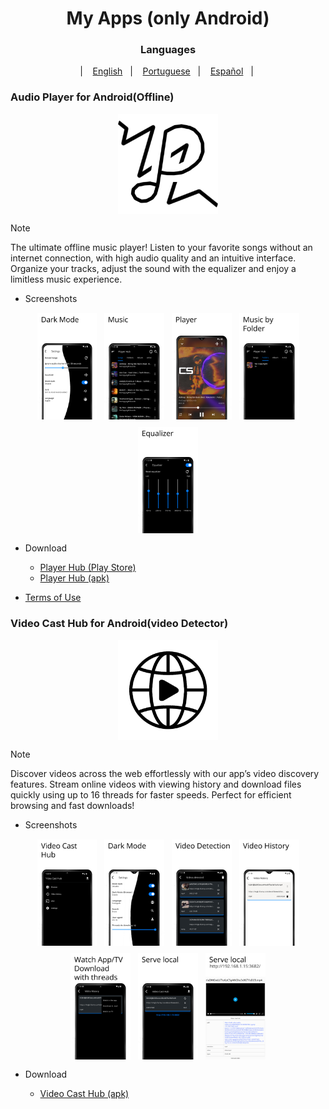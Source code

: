 <div align="center">

# My Apps (only Android)

### Languages

&nbsp;&nbsp;| &nbsp;&nbsp;
<a href="#">English</a>
&nbsp;&nbsp;| &nbsp;&nbsp;
<a href="#">Portuguese</a>
&nbsp;&nbsp;| &nbsp;&nbsp;
<a href="#">Español</a>
&nbsp;&nbsp;| &nbsp;&nbsp;

</div>

### Audio Player for Android(Offline)

<div align="center">

<img width="" src="fastlane/player_hub/App.png" width=160 height=160 align="center">

</div>

>[!Note]
>
>The ultimate offline music player!
>Listen to your favorite songs without an internet connection,
>with high audio quality and an intuitive interface.
>Organize your tracks, adjust the sound with the equalizer and enjoy a limitless music experience.

- Screenshots

<div style="display: flex; flex-wrap: wrap; gap: 10px; justify-content: center;">
  <img src="./fastlane/player_hub/screenshots/Screenshots (1).png" alt="Screenshot 1" style="margin: 1px;" width="19%" />
  <img src="./fastlane/player_hub/screenshots/Screenshots (2).png" alt="Screenshot 2" style="margin: 1px;" width="19%" />
  <img src="./fastlane/player_hub/screenshots/Screenshots (3).png" alt="Screenshot 3" style="margin: 1px;" width="19%" />
  <img src="./fastlane/player_hub/screenshots/Screenshots (4).png" alt="Screenshot 4" style="margin: 1px;" width="19%" />
  <img src="./fastlane/player_hub/screenshots/Screenshots (5).png" alt="Screenshot 5" style="margin: 1px;" width="19%" />
</div>

- Download

  - <a href="https://play.google.com/store/apps/details?id=hub.player.listen">Player Hub (Play Store)</a>
  - <a href="https://github.com/LucasLixo/LucasLixo/releases/tag/hub-1.0.1">Player Hub (apk)</a>
  
- <a href="https://player-hub-app.blogspot.com/">Terms of Use</a>


### Video Cast Hub for Android(video Detector)

<div align="center">

<img width="" src="fastlane/video_cast_hub/App.png" width=160 height=160 align="center">

</div>

>[!Note]
>
>Discover videos across the web effortlessly with our app’s video discovery features.
>Stream online videos with viewing history and download files quickly using up to 16 threads for faster speeds. 
>Perfect for efficient browsing and fast downloads!

- Screenshots

<div style="display: flex; flex-wrap: wrap; gap: 10px; justify-content: center;">
  <img src="./fastlane/video_cast_hub/screenshots/Screenshots (1).png" alt="Screenshot 1" style="margin: 1px;" width="19%" />
  <img src="./fastlane/video_cast_hub/screenshots/Screenshots (2).png" alt="Screenshot 2" style="margin: 1px;" width="19%" />
  <img src="./fastlane/video_cast_hub/screenshots/Screenshots (3).png" alt="Screenshot 3" style="margin: 1px;" width="19%" />
  <img src="./fastlane/video_cast_hub/screenshots/Screenshots (4).png" alt="Screenshot 4" style="margin: 1px;" width="19%" />
  <img src="./fastlane/video_cast_hub/screenshots/Screenshots (5).png" alt="Screenshot 5" style="margin: 1px;" width="19%" />
  <img src="./fastlane/video_cast_hub/screenshots/Screenshots (6).png" alt="Screenshot 6" style="margin: 1px;" width="19%" />
  <img src="./fastlane/video_cast_hub/screenshots/Screenshots (7).png" alt="Screenshot 7" style="margin: 1px;" width="19%" />
</div>

- Download

  - <a href="https://github.com/LucasLixo/LucasLixo/releases/tag/hub-1.0.1">Video Cast Hub (apk)</a>
  
